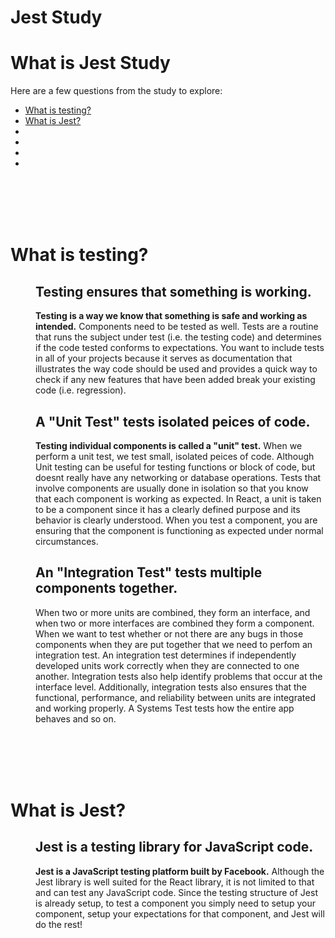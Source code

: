 # Jest Study

# What is Jest Study

Here are a few questions from the study to explore:

* [What is testing?](#What-is-testing)
* [What is Jest?](#What-is-Jest)
* [](#)
* [](#)
* [](#)
* [](#)

<br>
<br>
<br>
<br>

# What is testing?

<dl>
<dd>

## Testing ensures that something is working.
**Testing is a way we know that something is safe and working as intended.** Components need to be tested as well. Tests are a routine that runs the subject under test (i.e. the testing code) and determines if the code tested conforms to expectations. You want to include tests in all of your projects because it serves as documentation that illustrates the way code should be used and provides a quick way to check if any new features that have been added break your existing code (i.e. regression).

## A "Unit Test" tests isolated peices of code.
**Testing individual components is called a "unit" test.** When we perform a unit test, we test small, isolated peices of code. Although Unit testing can be useful for testing functions or block of code, but doesnt really have any networking or database operations. Tests that involve components are usually done in isolation so that you know that each component is working as expected. In React, a unit is taken to be a component since it has a clearly defined purpose and its behavior is clearly understood. When you test a component, you are ensuring that the component is functioning as expected under normal circumstances.

## An "Integration Test" tests multiple components together.
When two or more units are combined, they form an interface, and when two or more interfaces are combined they form a component. When we want to test whether or not there are any bugs in those components when they are put together that we need to perfom an integration test. An integration test determines if independently developed units work correctly when they are connected to one another. Integration tests also help identify problems that occur at the interface level. Additionally, integration tests also ensures that the functional, performance, and reliability between units are integrated and working properly. A Systems Test tests how the entire app behaves and so on.

</dd>
</dl>

<br>
<br>
<br>
<br>

# What is Jest?

<dl>
<dd>

## Jest is a testing library for JavaScript code.
**Jest is a JavaScript testing platform built by Facebook.** Although the Jest library is well suited for the React library, it is not limited to that and can test any JavaScript code. Since the testing structure of Jest is already setup, to test a component you simply need to setup your component, setup your expectations for that component, and Jest will do the rest!

</dd>
</dl>

<br>
<br>
<br>
<br>